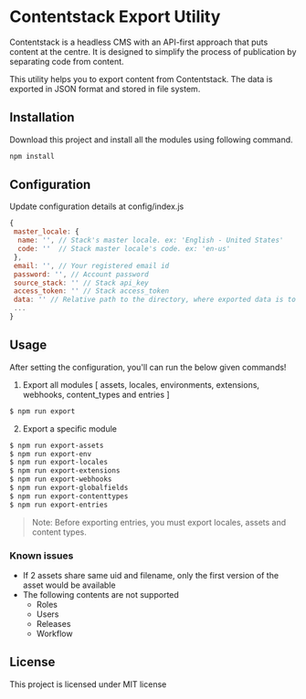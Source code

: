 # Contentstack Export Utility

Contentstack is a headless CMS with an API-first approach that puts content at the centre. It is designed to simplify the process of publication by separating code from content.

This utility helps you to export content from Contentstack. The data is exported in JSON format and stored in file system.

## Installation

Download this project and install all the modules using following command.

```bash
npm install
```

## Configuration

Update configuration details at config/index.js

```js
{
 master_locale: {
  name: '', // Stack's master locale. ex: 'English - United States'
  code: ''  // Stack master locale's code. ex: 'en-us'
 },
 email: '', // Your registered email id
 password: '', // Account password
 source_stack: '' // Stack api_key
 access_token: '' // Stack access_token
 data: '' // Relative path to the directory, where exported data is to be stored. ex: './contents'
 ...
}
```
    
## Usage
After setting the configuration, you'll can run the below given commands!

1. Export all modules [ assets, locales, environments, extensions, webhooks, content_types and entries ]

```bash
$ npm run export
```
  
2. Export a specific module
```bash
$ npm run export-assets
$ npm run export-env
$ npm run export-locales
$ npm run export-extensions
$ npm run export-webhooks
$ npm run export-globalfields
$ npm run export-contenttypes
$ npm run export-entries
```
> Note: Before exporting entries, you must export locales, assets and content types.

### Known issues
* If 2 assets share same uid and filename, only the first version of the asset would be available
* The following contents are not supported
	* Roles
	* Users
	* Releases
    * Workflow

## License
This project is licensed under MIT license
